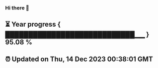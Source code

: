 ### Hi there 👋
⏳ Year progress { ████████████████████████████▁▁ } 95.08 %
---
⏰ Updated on Thu, 14 Dec 2023 00:38:01 GMT
---
